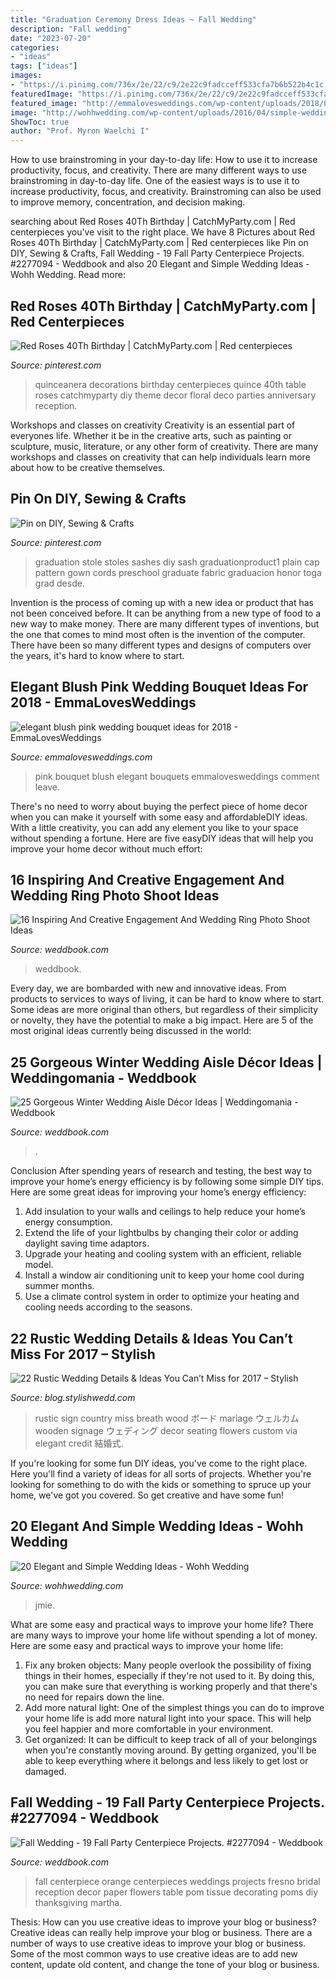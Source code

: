 ```yaml
---
title: "Graduation Ceremony Dress Ideas ~ Fall Wedding"
description: "Fall wedding"
date: "2023-07-20"
categories:
- "ideas"
tags: ["ideas"]
images:
- "https://i.pinimg.com/736x/2e/22/c9/2e22c9fadcceff533cfa7b6b522b4c1c.jpg"
featuredImage: "https://i.pinimg.com/736x/2e/22/c9/2e22c9fadcceff533cfa7b6b522b4c1c.jpg"
featured_image: "http://emmalovesweddings.com/wp-content/uploads/2018/02/elegant-blush-pink-wedding-bouquet-ideas-for-2018.jpg"
image: "http://wohhwedding.com/wp-content/uploads/2016/04/simple-wedding-ideas-for-a-small-wedding.jpg"
ShowToc: true
author: "Prof. Myron Waelchi I"
---
```



How to use brainstroming in your day-to-day life: How to use it to increase productivity, focus, and creativity.
There are many different ways to use brainstroming in day-to-day life. One of the easiest ways is to use it to increase productivity, focus, and creativity. Brainstroming can also be used to improve memory, concentration, and decision making.

	

		
searching about Red Roses 40Th Birthday | CatchMyParty.com | Red centerpieces you've visit to the right place. We have 8 Pictures about Red Roses 40Th Birthday | CatchMyParty.com | Red centerpieces like Pin on DIY, Sewing &amp; Crafts, Fall Wedding - 19 Fall Party Centerpiece Projects. #2277094 - Weddbook and also 20 Elegant and Simple Wedding Ideas - Wohh Wedding. Read more:
		
    
## Red Roses 40Th Birthday | CatchMyParty.com | Red Centerpieces

<img loading=lazy src="https://i.pinimg.com/736x/2e/22/c9/2e22c9fadcceff533cfa7b6b522b4c1c.jpg" onerror="this.onerror=null;this.src='https://tse2.mm.bing.net/th?id=OIP.KcOnrVD1HuGbNTe0AFftqAHaJ3&amp;pid=15.1';" alt="Red Roses 40Th Birthday | CatchMyParty.com | Red centerpieces">

_Source: pinterest.com_

>quinceanera decorations birthday centerpieces quince 40th table roses catchmyparty diy theme decor floral deco parties anniversary reception. 

	

Workshops and classes on creativity
Creativity is an essential part of everyones life. Whether it be in the creative arts, such as painting or sculpture, music, literature, or any other form of creativity. There are many workshops and classes on creativity that can help individuals learn more about how to be creative themselves.

    
## Pin On DIY, Sewing &amp; Crafts

<img loading=lazy src="https://i.pinimg.com/736x/3a/97/fe/3a97fedbca8e920b96d4a6af1907bf28--graduation-stole-diy-graduation-ideas.jpg" onerror="this.onerror=null;this.src='https://tse4.mm.bing.net/th?id=OIP.vc9isevMPJnjm66ep2LChwHaNJ&amp;pid=15.1';" alt="Pin on DIY, Sewing &amp; Crafts">

_Source: pinterest.com_

>graduation stole stoles sashes diy sash graduationproduct1 plain cap pattern gown cords preschool graduate fabric graduacion honor toga grad desde. 

	

Invention is the process of coming up with a new idea or product that has not been conceived before. It can be anything from a new type of food to a new way to make money. There are many different types of inventions, but the one that comes to mind most often is the invention of the computer. There have been so many different types and designs of computers over the years, it's hard to know where to start.

    
## Elegant Blush Pink Wedding Bouquet Ideas For 2018 - EmmaLovesWeddings

<img loading=lazy src="http://emmalovesweddings.com/wp-content/uploads/2018/02/elegant-blush-pink-wedding-bouquet-ideas-for-2018.jpg" onerror="this.onerror=null;this.src='https://tse1.mm.bing.net/th?id=OIP.h58596Zni8re9_IhNeklcAHaLW&amp;pid=15.1';" alt="elegant blush pink wedding bouquet ideas for 2018 - EmmaLovesWeddings">

_Source: emmalovesweddings.com_

>pink bouquet blush elegant bouquets emmalovesweddings comment leave. 

	

There's no need to worry about buying the perfect piece of home decor when you can make it yourself with some easy and affordableDIY ideas. With a little creativity, you can add any element you like to your space without spending a fortune. Here are five easyDIY ideas that will help you improve your home decor without much effort: 

    
## 16 Inspiring And Creative Engagement And Wedding Ring Photo Shoot Ideas

<img loading=lazy src="http://s3.weddbook.com/t1/1/9/8/1982800/16-inspiring-and-creative-engagement-and-wedding-ring-photo-shoot-ideas.jpg" onerror="this.onerror=null;this.src='https://tse4.mm.bing.net/th?id=OIP.JfMDqtomxgHy0cmsI1gedQHaLH&amp;pid=15.1';" alt="16 Inspiring And Creative Engagement And Wedding Ring Photo Shoot Ideas">

_Source: weddbook.com_

>weddbook. 

	

Every day, we are bombarded with new and innovative ideas. From products to services to ways of living, it can be hard to know where to start. Some ideas are more original than others, but regardless of their simplicity or novelty, they have the potential to make a big impact. Here are 5 of the most original ideas currently being discussed in the world: 

    
## 25 Gorgeous Winter Wedding Aisle Décor Ideas | Weddingomania - Weddbook

<img loading=lazy src="http://s3.weddbook.com/t1/2/2/0/2201679/25-gorgeous-winter-wedding-aisle-dcor-ideas-weddingomania.jpg" onerror="this.onerror=null;this.src='https://tse1.mm.bing.net/th?id=OIP.sWWTCmCQnnaMqjW0TOuuywHaLH&amp;pid=15.1';" alt="25 Gorgeous Winter Wedding Aisle Décor Ideas | Weddingomania - Weddbook">

_Source: weddbook.com_

>. 

	

Conclusion
After spending years of research and testing, the best way to improve your home’s energy efficiency is by following some simple DIY tips. Here are some great ideas for improving your home’s energy efficiency: 
1. Add insulation to your walls and ceilings to help reduce your home’s energy consumption. 
2. Extend the life of your lightbulbs by changing their color or adding daylight saving time adaptors. 
3. Upgrade your heating and cooling system with an efficient, reliable model. 
4. Install a window air conditioning unit to keep your home cool during summer months. 
5. Use a climate control system in order to optimize your heating and cooling needs according to the seasons.

    
## 22 Rustic Wedding Details &amp; Ideas You Can’t Miss For 2017 – Stylish

<img loading=lazy src="http://blog.stylishwedd.com/wp-content/uploads/2016/12/rustic-wedding-sign-ideas-for-2017.jpg" onerror="this.onerror=null;this.src='https://tse1.mm.bing.net/th?id=OIP.a6PvSbfFVf_SDwK7pjWmPwHaKD&amp;pid=15.1';" alt="22 Rustic Wedding Details &amp; Ideas You Can’t Miss for 2017 – Stylish">

_Source: blog.stylishwedd.com_

>rustic sign country miss breath wood ボード mariage ウェルカム wooden signage ウェディング decor seating flowers custom via elegant credit 結婚式. 

	

If you're looking for some fun DIY ideas, you've come to the right place. Here you'll find a variety of ideas for all sorts of projects. Whether you're looking for something to do with the kids or something to spruce up your home, we've got you covered. So get creative and have some fun!

    
## 20 Elegant And Simple Wedding Ideas - Wohh Wedding

<img loading=lazy src="http://wohhwedding.com/wp-content/uploads/2016/04/simple-wedding-ideas-for-a-small-wedding.jpg" onerror="this.onerror=null;this.src='https://tse4.mm.bing.net/th?id=OIP.EzVHIkw23bYI7aBOIYi3qQHaLH&amp;pid=15.1';" alt="20 Elegant and Simple Wedding Ideas - Wohh Wedding">

_Source: wohhwedding.com_

>jmie. 

	

What are some easy and practical ways to improve your home life?
There are many ways to improve your home life without spending a lot of money. Here are some easy and practical ways to improve your home life: 
1. Fix any broken objects: Many people overlook the possibility of fixing things in their homes, especially if they're not used to it. By doing this, you can make sure that everything is working properly and that there's no need for repairs down the line. 
2. Add more natural light: One of the simplest things you can do to improve your home life is add more natural light into your space. This will help you feel happier and more comfortable in your environment. 
3. Get organized: It can be difficult to keep track of all of your belongings when you're constantly moving around. By getting organized, you'll be able to keep everything where it belongs and less likely to get lost or damaged.

    
## Fall Wedding - 19 Fall Party Centerpiece Projects. #2277094 - Weddbook

<img loading=lazy src="http://s3.weddbook.me/t1/2/2/7/2277094/19-fall-party-centerpiece-projects.jpg" onerror="this.onerror=null;this.src='https://tse1.mm.bing.net/th?id=OIP.ccExsCvBdIgt5PzujpA8uwHaJ8&amp;pid=15.1';" alt="Fall Wedding - 19 Fall Party Centerpiece Projects. #2277094 - Weddbook">

_Source: weddbook.com_

>fall centerpiece orange centerpieces weddings projects fresno bridal reception decor paper flowers table pom tissue decorating poms diy thanksgiving martha. 

	

Thesis: How can you use creative ideas to improve your blog or business?
Creative ideas can really help improve your blog or business. There are a number of ways to use creative ideas to improve your blog or business. Some of the most common ways to use creative ideas are to add new content, update old content, and change the tone of your blog or business.

